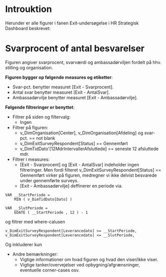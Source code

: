 # Introuktion
Herunder er alle figurer i fanen Exit-undersøgelse i HR Strategisk Dashboard beskrevet:

# Svarprocent of antal besvarelser
Figuren angiver svarprocent, svarværdi og ambassadørviljen fordelt på hhv. stilling og organisation.

**Figuren bygger op følgende measures og etiketter**:
- Svar-pct. benytter measuret [Exit - Svarprocent].
- Antal svar benytter measuret [Exit - AntalSvar].
- Ambassadørvilje benytter measuret [Exit - Ambassadørvilje].

**Følgende filtreringer er benyttet**:
- Filtrer på siden og filtervalg:
  - Ingen
- Filtrer på figuren:
  - v_DimOrganisation[Center], v_DimOrganisation[Afdeling] og svar-pct. == not blank
  - v_DimExitSurveyRespondent[Status] == Gennemført
  - v_DimTidDato'[12MdrIntervallerAfsluttede] == seneste 12 afsluttede mdr.
- Filtrer i measures:
  - [Exit - Svarprocent] og [Exit - AntalSvar] indeholder ingen filtreringer. Men fordi filteret v_DimExitSurveyRespondent[Status] == Gennemført virker på figuren, medregner vi ikke delvist besvarede under gennemførte surveys.
  - [Exit - Ambassadørvilje] deffinerer en periode via.
```
VAR __StartPeriode =
    MIN ( v_DimTidDato[Dato] )

VAR __SlutPeriode =
    EDATE ( __StartPeriode , 12 ) - 1 
```
og filtrer med where-calusen
```
v_DimExitSurveyRespondent[Leverancedato] >= __StartPeriode,
v_DimExitSurveyRespondent[Leverancedato] <= __SlutPeriode,
```
Og inkluderer kun 

- Andre bemærkninger:
  - Vigtige informationer om hvad figuren og hvad den viser/ikke viser.
  - Vigtige tanker/overvejelser ved opbygning/afgrænsninger, eventuelle corner-cases osv.
